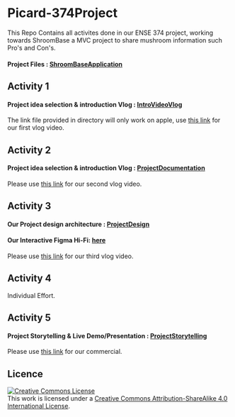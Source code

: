 # Picard-374Project
This Repo Contains all activites done in our ENSE 374 project, working towards ShroomBase a MVC project to share mushroom information such Pro's and Con's.

#### Project Files : [ShroomBaseApplication](https://github.com/Picard-ENSE374/Picard-374Project/tree/main/ShroomBaseApplication)
 
## Activity 1
#### Project idea selection & introduction Vlog : [IntroVideoVlog](https://github.com/Picard-ENSE374/Picard-374Project/tree/main/IntroVideoVlog)
The link file provided in directory will only work on apple, use [this link](https://www.youtube.com/watch?v=Sw_80gDr_as&amp;ab_channel=Willyy) for our first vlog video. 

## Activity 2
#### Project idea selection & introduction Vlog : [ProjectDocumentation](https://github.com/Picard-ENSE374/Picard-374Project/tree/main/ProjectPrerequisitesPlanning)
Please use [this link](https://www.youtube.com/watch?v=3oHt59yq8kU&ab_channel=Willyy) for our second vlog video. 

## Activity 3
#### Our Project design architecture : [ProjectDesign](https://github.com/Picard-ENSE374/Picard-374Project/tree/main/ProjectDesignArchitecture)

#### Our Interactive Figma Hi-Fi: [here](https://www.figma.com/proto/GozHc8bLpgvMHs35tH62yM/ShroomBaseHiFiPrototype?node-id=1%3A5&scaling=scale-down&page-id=0%3A1&starting-point-node-id=1%3A5&show-proto-sidebar=1)

Please use [this link](https://www.youtube.com/watch?v=kHSK8CtZmis) for our third vlog video. 

## Activity 4
Individual Effort.

## Activity 5
#### Project Storytelling & Live Demo/Presentation : [ProjectStorytelling](https://github.com/Picard-ENSE374/Picard-374Project/tree/main/ProjectStorytelling)
Please use [this link](https://www.youtube.com/watch?v=4xMHwCxHdz4) for our commercial. 

## Licence

<a rel="license" href="http://creativecommons.org/licenses/by-sa/4.0/"><img alt="Creative Commons License" style="border-width:0" src="https://i.creativecommons.org/l/by-sa/4.0/88x31.png" /></a><br />This work is licensed under a <a rel="license" href="http://creativecommons.org/licenses/by-sa/4.0/">Creative Commons Attribution-ShareAlike 4.0 International License</a>.
